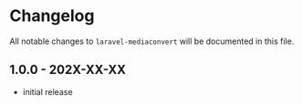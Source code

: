 # Changelog

All notable changes to `laravel-mediaconvert` will be documented in this file.

## 1.0.0 - 202X-XX-XX

- initial release
